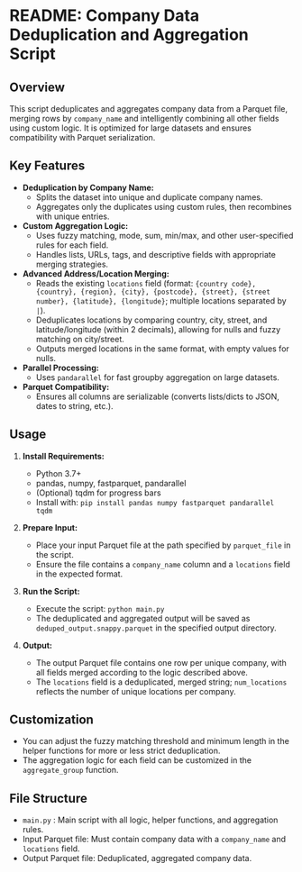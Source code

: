 README: Company Data Deduplication and Aggregation Script
========================================================

Overview
--------
This script deduplicates and aggregates company data from a Parquet file, merging rows by `company_name` and intelligently combining all other fields using custom logic. It is optimized for large datasets and ensures compatibility with Parquet serialization.

Key Features
------------
- **Deduplication by Company Name:**
  - Splits the dataset into unique and duplicate company names.
  - Aggregates only the duplicates using custom rules, then recombines with unique entries.
- **Custom Aggregation Logic:**
  - Uses fuzzy matching, mode, sum, min/max, and other user-specified rules for each field.
  - Handles lists, URLs, tags, and descriptive fields with appropriate merging strategies.
- **Advanced Address/Location Merging:**
  - Reads the existing `locations` field (format: `{country code}, {country}, {region}, {city}, {postcode}, {street}, {street number}, {latitude}, {longitude}`; multiple locations separated by `|`).
  - Deduplicates locations by comparing country, city, street, and latitude/longitude (within 2 decimals), allowing for nulls and fuzzy matching on city/street.
  - Outputs merged locations in the same format, with empty values for nulls.
- **Parallel Processing:**
  - Uses `pandarallel` for fast groupby aggregation on large datasets.
- **Parquet Compatibility:**
  - Ensures all columns are serializable (converts lists/dicts to JSON, dates to string, etc.).

Usage
-----
1. **Install Requirements:**
   - Python 3.7+
   - pandas, numpy, fastparquet, pandarallel
   - (Optional) tqdm for progress bars
   - Install with: `pip install pandas numpy fastparquet pandarallel tqdm`

2. **Prepare Input:**
   - Place your input Parquet file at the path specified by `parquet_file` in the script.
   - Ensure the file contains a `company_name` column and a `locations` field in the expected format.

3. **Run the Script:**
   - Execute the script: `python main.py`
   - The deduplicated and aggregated output will be saved as `deduped_output.snappy.parquet` in the specified output directory.

4. **Output:**
   - The output Parquet file contains one row per unique company, with all fields merged according to the logic described above.
   - The `locations` field is a deduplicated, merged string; `num_locations` reflects the number of unique locations per company.

Customization
-------------
- You can adjust the fuzzy matching threshold and minimum length in the helper functions for more or less strict deduplication.
- The aggregation logic for each field can be customized in the `aggregate_group` function.

File Structure
--------------
- `main.py` : Main script with all logic, helper functions, and aggregation rules.
- Input Parquet file: Must contain company data with a `company_name` and `locations` field.
- Output Parquet file: Deduplicated, aggregated company data.
